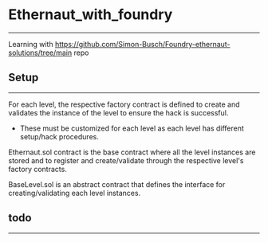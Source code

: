 # Ethernaut_with_foundry 

-------------------------

Learning with https://github.com/Simon-Busch/Foundry-ethernaut-solutions/tree/main repo 


## Setup 
---

For each level, the respective factory contract is defined to create and validates the instance of the level to ensure the hack is successful.
- These must be customized for each level as each level has different setup/hack procedures.

Ethernaut.sol contract is the base contract where all the level instances are stored and to register and create/validate through the respective level's factory contracts.

BaseLevel.sol is an abstract contract that defines the interface for creating/validating each level instances. 

## todo 
---------




